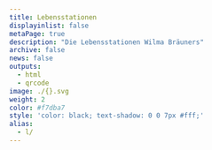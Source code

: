 ```yaml
---
title: Lebensstationen
displayinlist: false
metaPage: true
description: "Die Lebensstationen Wilma Bräuners"
archive: false
news: false
outputs:
  - html
  - qrcode
image: ./{}.svg
weight: 2
color: #f7dba7
style: 'color: black; text-shadow: 0 0 7px #fff;'
alias:
  - l/
---
```

